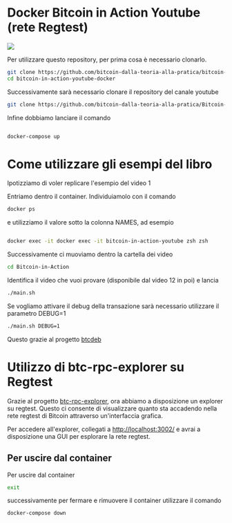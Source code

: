 # Docker Bitcoin in Action Youtube (rete Regtest)

<img src="https://i.ibb.co/CsLN0J2/bitcoin-Docker.png">


Per utilizzare questo repository, per prima cosa è necessario clonarlo.
```bash
git clone https://github.com/bitcoin-dalla-teoria-alla-pratica/bitcoin-in-action-youtube-docker --depth 1
cd bitcoin-in-action-youtube-docker
```
Successivamente sarà necessario clonare il repository del canale youtube

```bash
git clone https://github.com/bitcoin-dalla-teoria-alla-pratica/Bitcoin-in-Action --depth 1
```

Infine dobbiamo lanciare il comando


```bash

docker-compose up

```

# Come utilizzare gli esempi del libro
Ipotizziamo di voler replicare l'esempio del video 1

Entriamo dentro il container.
Individuiamolo con il comando
```bash
docker ps
```
e utilizziamo il valore sotto la colonna NAMES, ad esempio
```bash

docker exec -it docker exec -it bitcoin-in-action-youtube zsh zsh

```
Successivamente ci muoviamo dentro la cartella dei video
```bash
cd Bitcoin-in-Action
```

Identifica il video che vuoi provare (disponibile dal video 12 in poi) e lancia

```bash
./main.sh
```

Se vogliamo attivare il debug della transazione sarà necessario utilizzare il parametro DEBUG=1
```bash
./main.sh DEBUG=1
```
Questo grazie al progetto [btcdeb](https://github.com/bitcoin-core/btcdeb)

# Utilizzo di btc-rpc-explorer su Regtest

Grazie al progetto [btc-rpc-explorer](https://github.com/janoside/btc-rpc-explorer), ora abbiamo a disposizione un explorer su regtest. Questo ci consente di visualizzare quanto sta accadendo nella rete regtest di Bitcoin attraverso un'interfaccia grafica.

Per accedere all'explorer, collegati a [http://localhost:3002/](http://localhost:3002/) e avrai a disposizione una GUI per esplorare la rete regtest.


## Per uscire dal container
Per uscire dal container
```bash
exit
```

successivamente per fermare e rimuovere il container utilizzare il comando

```bash
docker-compose down
```